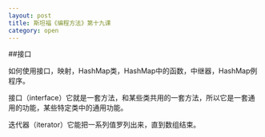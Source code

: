 ```yaml
---
layout: post
title: 斯坦福《编程方法》第十九课
category: open
---
```

##接口

如何使用接口，映射，HashMap类，HashMap中的函数，中继器，HashMap例程序。

接口（interface）它就是一套方法，和某些类共用的一套方法，所以它是一套通用的功能，某些特定类中的通用功能。

迭代器（iterator）它能把一系列值罗列出来，直到数组结束。
